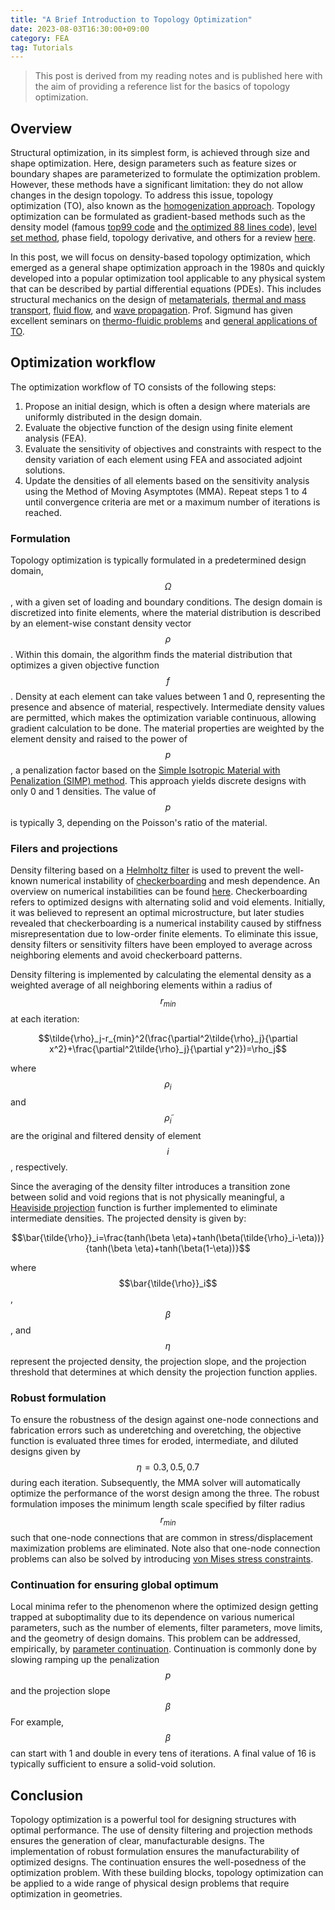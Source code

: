 ```yaml
---
title: "A Brief Introduction to Topology Optimization"
date: 2023-08-03T16:30:00+09:00
category: FEA
tag: Tutorials
---
```


> This post is derived from my reading notes and is published here with the aim of providing a reference list for the basics of topology optimization.

## Overview
Structural optimization, in its simplest form, is achieved through size and shape optimization. Here, design parameters such as feature sizes or boundary shapes are parameterized to formulate the optimization problem. However, these methods have a significant limitation: they do not allow changes in the design topology. To address this issue, topology optimization (TO), also known as the [homogenization approach](http://www.sciencedirect.com/science/article/pii/0045782588900862). Topology optimization can be formulated as gradient-based methods such as the density model (famous [top99 code](https://doi.org/10.1007/s001580050176) and [the optimized 88 lines code](https://doi.org/10.1007/s00158-010-0594-7)), [level set method](https://link.springer.com/article/10.1007/s00158-009-0430-0), phase field, topology derivative, and others for a review [here](https://doi.org/10.1007/s00158-013-0978-6).

In this post, we will focus on density-based topology optimization, which emerged as a general shape optimization approach in the 1980s and quickly developed into a popular optimization tool applicable to any physical system that can be described by partial differential equations (PDEs). This includes structural mechanics on the design of [metamaterials](https://onlinelibrary.wiley.com/doi/abs/10.1002/adma.201502485), [thermal and mass transport](https://www.aeromech.usyd.edu.au/WCSMO2015/papers/1264_paper.pdf), [fluid flow](https://www.sciencedirect.com/science/article/pii/S0017931017310037), and [wave propagation](https://opg.optica.org/oe/abstract.cfm?uri=oe-22-7-8525). Prof. Sigmund has given excellent seminars on [thermo-fluidic problems](https://www.youtube.com/watch?v=HH9RBQVzSZg) and [general applications of TO](https://www.youtube.com/watch?v=JVRs80HDvvM).

## Optimization workflow
The optimization workflow of TO consists of the following steps:
1.  Propose an initial design, which is often a design where materials are uniformly distributed in the design domain.
2.  Evaluate the objective function of the design using finite element analysis (FEA).
3.  Evaluate the sensitivity of objectives and constraints with respect to the density variation of each element using FEA and associated adjoint solutions.
4.  Update the densities of all elements based on the sensitivity analysis using the Method of Moving Asymptotes (MMA).
Repeat steps 1 to 4 until convergence criteria are met or a maximum number of iterations is reached.

### Formulation
Topology optimization is typically formulated in a predetermined design domain, $$\Omega$$, with a given set of loading and boundary conditions. The design domain is discretized into finite elements, where the material distribution is described by an element-wise constant density vector $$\rho$$. Within this domain, the algorithm finds the material distribution that optimizes a given objective function $$f$$. Density at each element can take values between 1 and 0, representing the presence and absence of material, respectively. Intermediate density values are permitted, which makes the optimization variable continuous, allowing gradient calculation to be done. The material properties are weighted by the element density and raised to the power of $$p$$, a penalization factor based on the [Simple Isotropic Material with Penalization (SIMP) method](https://doi.org/10.1007/BF01742754). This approach yields discrete designs with only 0 and 1 densities. The value of $$p$$ is typically 3, depending on the Poisson's ratio of the material.

### Filers and projections
Density filtering based on a [Helmholtz filter](https://onlinelibrary.wiley.com/doi/abs/10.1002/nme.3072) is used to prevent the well-known numerical instability of [checkerboarding](https://doi.org/10.1007/BF01743693) and mesh dependence. An overview on numerical instabilities can be found [here](https://doi.org/10.1007/BF01214002). Checkerboarding refers to optimized designs with alternating solid and void elements. Initially, it was believed to represent an optimal microstructure, but later studies revealed that checkerboarding is a numerical instability caused by stiffness misrepresentation due to low-order finite elements. To eliminate this issue, density filters or sensitivity filters have been employed to average across neighboring elements and avoid checkerboard patterns.

Density filtering is implemented by calculating the elemental density as a weighted average of all neighboring elements within a radius of $$r_{min}$$ at each iteration:

$$\tilde{\rho}_j-r_{min}^2(\frac{\partial^2\tilde{\rho}_j}{\partial x^2}+\frac{\partial^2\tilde{\rho}_j}{\partial y^2})=\rho_j$$

where $$\rho_i$$ and $$\tilde{\rho}_i$$ are the original and filtered density of element $$i$$, respectively.

Since the averaging of the density filter introduces a transition zone between solid and void regions that is not physically meaningful, a [Heaviside projection](https://onlinelibrary.wiley.com/doi/abs/10.1002/nme.1064) function is further implemented to eliminate intermediate densities. The projected density is given by:

$$\bar{\tilde{\rho}}_i=\frac{tanh(\beta \eta)+tanh(\beta(\tilde{\rho}_i-\eta))}{tanh(\beta \eta)+tanh(\beta(1-\eta))}$$

where $$\bar{\tilde{\rho}}_i$$, $$\beta$$, and $$\eta$$ represent the projected density, the projection slope, and the projection threshold that determines at which density the projection function applies.

### Robust formulation
To ensure the robustness of the design against one-node connections and fabrication errors such as underetching and overetching, the objective function is evaluated three times for eroded, intermediate, and diluted designs given by $$\eta=0.3,0.5,0.7$$ during each iteration. Subsequently, the MMA solver will automatically optimize the performance of the worst design among the three. The robust formulation imposes the minimum length scale specified by filter radius $$r_{min}$$ such that one-node connections that are common in stress/displacement maximization problems are eliminated. Note also that one-node connection problems can also be solved by introducing [von Mises stress constraints](https://link.springer.com/article/10.1007/s00158-015-1279-z).

### Continuation for ensuring global optimum
Local minima refer to the phenomenon where the optimized design getting trapped at suboptimality due to its dependence on various numerical parameters, such as the number of elements, filter parameters, move limits, and the geometry of design domains. This problem can be addressed, empirically, by [parameter continuation](https://doi.org/10.1007/978-94-011-1804-0_14). Continuation is commonly done by slowing ramping up the penalization $$p$$ and the projection slope $$\beta$$ For example, $$\beta$$ can start with 1 and double in every tens of iterations. A final value of 16 is typically sufficient to ensure a solid-void solution.

## Conclusion
Topology optimization is a powerful tool for designing structures with optimal performance. The use of density filtering and projection methods ensures the generation of clear, manufacturable designs. The implementation of robust formulation ensures the manufacturability of optimized designs. The continuation ensures the well-posedness of the optimization problem. With these building blocks, topology optimization can be applied to a wide range of physical design problems that require optimization in geometries.
